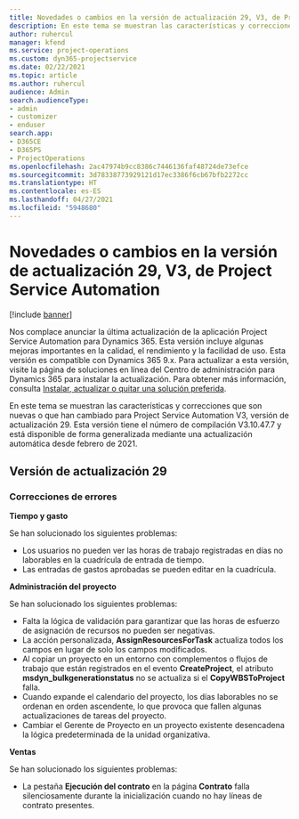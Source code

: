 ```yaml
---
title: Novedades o cambios en la versión de actualización 29, V3, de Project Service Automation
description: En este tema se muestran las características y correcciones que están disponibles en la versión de actualización 29, V3, de Project Service Automation.
author: ruhercul
manager: kfend
ms.service: project-operations
ms.custom: dyn365-projectservice
ms.date: 02/22/2021
ms.topic: article
ms.author: ruhercul
audience: Admin
search.audienceType:
- admin
- customizer
- enduser
search.app:
- D365CE
- D365PS
- ProjectOperations
ms.openlocfilehash: 2ac47974b9cc8386c7446136faf48724de73efce
ms.sourcegitcommit: 3d78338773929121d17ec3386f6cb67bfb2272cc
ms.translationtype: HT
ms.contentlocale: es-ES
ms.lasthandoff: 04/27/2021
ms.locfileid: "5948680"
---
```

# <a name="whats-new-or-changed-in-project-service-automation-update-release-29-v3"></a>Novedades o cambios en la versión de actualización 29, V3, de Project Service Automation

[!include [banner](../includes/psa-now-project-operations.md)]

Nos complace anunciar la última actualización de la aplicación Project Service Automation para Dynamics 365. Esta versión incluye algunas mejoras importantes en la calidad, el rendimiento y la facilidad de uso. Esta versión es compatible con Dynamics 365 9.x. Para actualizar a esta versión, visite la página de soluciones en línea del Centro de administración para Dynamics 365 para instalar la actualización. Para obtener más información, consulta [Instalar, actualizar o quitar una solución preferida](/power-platform/admin/install-remove-preferred-solution).

En este tema se muestran las características y correcciones que son nuevas o que han cambiado para Project Service Automation V3, versión de actualización 29. Esta versión tiene el número de compilación V3.10.47.7 y está disponible de forma generalizada mediante una actualización automática desde febrero de 2021.

## <a name="update-release-29"></a>Versión de actualización 29

### <a name="bug-fixes"></a>Correcciones de errores

**Tiempo y gasto**

Se han solucionado los siguientes problemas:

- Los usuarios no pueden ver las horas de trabajo registradas en días no laborables en la cuadrícula de entrada de tiempo.
- Las entradas de gastos aprobadas se pueden editar en la cuadrícula.

**Administración del proyecto**

Se han solucionado los siguientes problemas:

- Falta la lógica de validación para garantizar que las horas de esfuerzo de asignación de recursos no pueden ser negativas.
- La acción personalizada, **AssignResourcesForTask** actualiza todos los campos en lugar de solo los campos modificados.
- Al copiar un proyecto en un entorno con complementos o flujos de trabajo que están registrados en el evento **CreateProject**, el atributo **msdyn_bulkgenerationstatus** no se actualiza si el **CopyWBSToProject** falla.
- Cuando expande el calendario del proyecto, los días laborables no se ordenan en orden ascendente, lo que provoca que fallen algunas actualizaciones de tareas del proyecto.
- Cambiar el Gerente de Proyecto en un proyecto existente desencadena la lógica predeterminada de la unidad organizativa.

**Ventas**

Se han solucionado los siguientes problemas:

- La pestaña **Ejecución del contrato** en la página **Contrato** falla silenciosamente durante la inicialización cuando no hay líneas de contrato presentes.